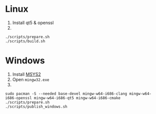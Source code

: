 # Linux
1) Install qt5 & openssl
2) 
```
./scripts/prepare.sh
./scripts/build.sh
```

# Windows
1) Install [MSYS2](https://www.msys2.org/)
2) Open `mingw32.exe`
3)
```
sudo pacman -S --needed base-devel mingw-w64-i686-clang mingw-w64-i686-openssl mingw-w64-i686-qt5 mingw-w64-i686-cmake
./scripts/prepare.sh
./scripts/publish_windows.sh
```